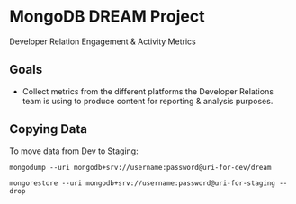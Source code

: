 # MongoDB DREAM Project

Developer Relation Engagement &amp; Activity Metrics

## Goals

- Collect metrics from the different platforms the Developer Relations team is using to produce content for reporting &amp; analysis purposes.

## Copying Data

To move data from Dev to Staging:

`mongodump --uri mongodb+srv://username:password@uri-for-dev/dream`

`mongorestore --uri mongodb+srv://username:password@uri-for-staging --drop`

